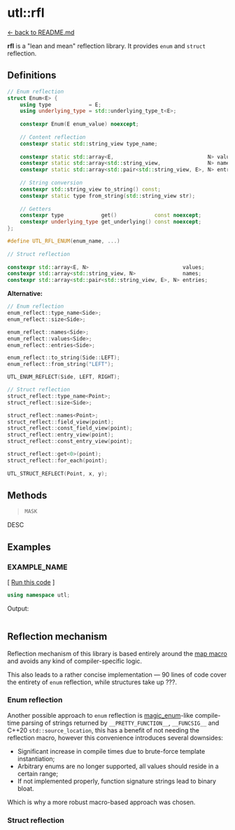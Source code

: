# utl::rfl

[<- back to README.md](https://github.com/DmitriBogdanov/prototyping_utils/tree/master)

**rfl** is a "lean and mean" reflection library. It provides `enum` and `struct`  reflection.

## Definitions

```cpp
// Enum reflection
struct Enum<E> {
    using type            = E;
    using underlying_type = std::underlying_type_t<E>;
    
    constexpr Enum(E enum_value) noexcept;
    
    // Content reflection
    constexpr static std::string_view type_name;
    
    constexpr static std::array<E,                              N> values;
    constexpr static std::array<std::string_view,               N> names;
    constexpr static std::array<std::pair<std::string_view, E>, N> entries;
    
    // String conversion
    constexpr std::string_view to_string() const;
    constexpr static type from_string(std::string_view str);
    
    // Getters
    constexpr type            get()            const noexcept;
    constexpr underlying_type get_underlying() const noexcept;
};

#define UTL_RFL_ENUM(enum_name, ...)
    
// Struct reflection
    
constexpr std::array<E, N>                              values;
constexpr std::array<std::string_view, N>               names;
constexpr std::array<std::pair<std::string_view, E>, N> entries;
```

**Alternative:**

```cpp
// Enum reflection
enum_reflect::type_name<Side>;
enum_reflect::size<Side>;

enum_reflect::names<Side>;
enum_reflect::values<Side>;
enum_reflect::entries<Side>;

enum_reflect::to_string(Side::LEFT);
enum_reflect::from_string("LEFT");

UTL_ENUM_REFLECT(Side, LEFT, RIGHT);

// Struct reflection
struct_reflect::type_name<Point>;
struct_reflect::size<Side>;

struct_reflect::names<Point>;
struct_reflect::field_view(point);
struct_reflect::const_field_view(point);
struct_reflect::entry_view(point);
struct_reflect::const_entry_view(point);

struct_reflect::get<0>(point);
struct_reflect::for_each(point);
    
UTL_STRUCT_REFLECT(Point, x, y);
```




## Methods

> ```cpp
> MASK
> ```

DESC

## Examples

### EXAMPLE_NAME

[ [Run this code]() ]
```cpp
using namespace utl;

```

Output:
```

```

## Reflection mechanism

Reflection mechanism of this library is based entirely around the [map macro](https://github.com/swansontec/map-macro) and avoids any kind of compiler-specific logic.

This also leads to a rather concise implementation — 90 lines of code cover the entirety of `enum` reflection, while structures take up ???.

### Enum reflection

Another possible approach to `enum` reflection is [magic_enum](https://github.com/Neargye/magic_enum)-like compile-time parsing of strings returned by `__PRETTY_FUNCTION__`, `__FUNCSIG__` and C++20 `std::source_location`, this has a benefit of not needing the reflection macro, however this convenience introduces several downsides:

- Significant increase in compile times due to brute-force template instantiation;
- Arbitrary enums are no longer supported, all values should reside in a certain range;
- If not implemented properly, function signature strings lead to binary bloat.

Which is why a more robust macro-based approach was chosen.

### Struct reflection